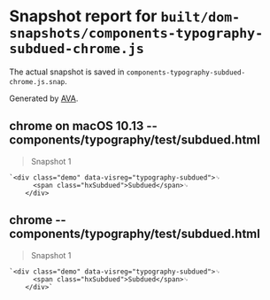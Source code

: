 # Snapshot report for `built/dom-snapshots/components-typography-subdued-chrome.js`

The actual snapshot is saved in `components-typography-subdued-chrome.js.snap`.

Generated by [AVA](https://ava.li).

## chrome on macOS 10.13 -- components/typography/test/subdued.html

> Snapshot 1

    `<div class="demo" data-visreg="typography-subdued">␊
          <span class="hxSubdued">Subdued</span>␊
        </div>

## chrome -- components/typography/test/subdued.html

> Snapshot 1

    `<div class="demo" data-visreg="typography-subdued">␊
          <span class="hxSubdued">Subdued</span>␊
        </div>`